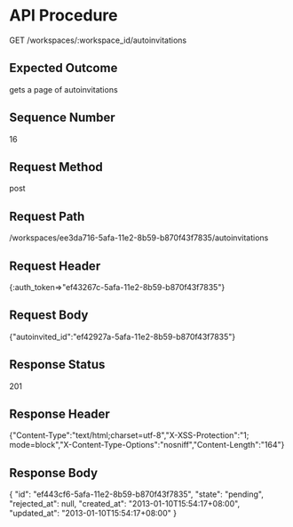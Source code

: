 # API Procedure
GET /workspaces/:workspace_id/autoinvitations
## Expected Outcome
gets a page of autoinvitations
## Sequence Number
16
## Request Method
post
## Request Path
/workspaces/ee3da716-5afa-11e2-8b59-b870f43f7835/autoinvitations
## Request Header
{:auth_token=>"ef43267c-5afa-11e2-8b59-b870f43f7835"}
## Request Body
{"autoinvited_id":"ef42927a-5afa-11e2-8b59-b870f43f7835"}

## Response Status
201
## Response Header
{"Content-Type":"text/html;charset=utf-8","X-XSS-Protection":"1; mode=block","X-Content-Type-Options":"nosniff","Content-Length":"164"}

## Response Body
{
  "id": "ef443cf6-5afa-11e2-8b59-b870f43f7835",
  "state": "pending",
  "rejected_at": null,
  "created_at": "2013-01-10T15:54:17+08:00",
  "updated_at": "2013-01-10T15:54:17+08:00"
}
